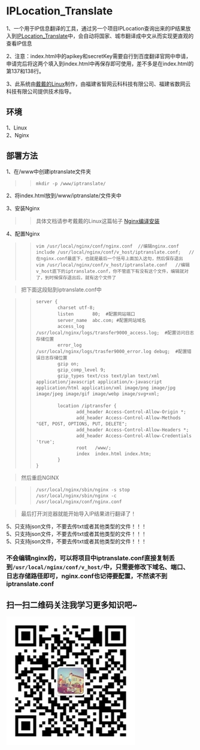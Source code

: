 # IPLocation_Translate
1、一个用于IP信息翻译的工具，通过另一个项目IPLocation查询出来的IP结果放入到<a href="https://github.com/StephenJose-Dai/IPLocation">IPLocation_Translate</a>中，会自动将国家、城市翻译成中文从而实现更直观的查看IP信息  

2、注意：index.html中的apikey和secretKey需要自行到百度翻译官网中申请，申请完后将这两个填入到index.html中再保存即可使用，差不多是在index.html的第137和138行。  

3、此系统由<a href="https://daishenghui.club">戴戴的Linux</a>制作，由福建省智网云科科技有限公司、福建省数网云科技有限公司提供技术指导。  

## 环境
1、Linux  
2、Nginx

## 部署方法
1、在/www中创建iptranslate文件夹

>> ````
>> mkdir -p /www/iptranslate/
>> ````

2、将index.html放到/www/iptranslate/文件夹中

3、安装Nginx

>> 具体文档请参考戴戴的Linux这篇帖子 [Nginx编译安装](https://www.daishenghui.club/2022/11/15/categories/Linux/CentOS7%E7%BC%96%E8%AF%91%E5%AE%89%E8%A3%85nginx/)

4、配置Nginx

>> ````
>> vim /usr/local/nginx/conf/nginx.conf  //编辑nginx.conf
>> include /usr/local/nginx/conf/v_host/iptranslate.conf;   //在nginx.conf最底下，也就是最后一个括号上面加入这句，然后保存退出
>> vim /usr/local/nginx/conf/v_host/iptranslate.conf   //编辑v_host底下的iptranslate.conf，你不管底下有没有这个文件，编辑就对了，到时候保存退出后，就有这个文件了
>> ````

> 把下面这段贴到iptranslate.conf中

>> ````
>> server {
>>         charset utf-8;
>>         listen       80;  #配置网站端口
>>         server_name  abc.com; #配置网站域名
>>         access_log /usr/local/nginx/logs/transfer9000_access.log;  #配置访问日志存储位置
>>         error_log /usr/local/nginx/logs/trasfer9000_error.log debug;  #配置错误日志存储位置
>>         gzip on;
>>         gzip_comp_level 9;
>>         gzip_types text/css text/plan text/xml application/javascript application/x-javascript application/html application/xml image/png image/jpg image/jpeg image/gif image/webp image/svg+xml;
>>
>>         location /iptransfer {
>>                add_header Access-Control-Allow-Origin *;
>>                add_header Access-Control-Allow-Methods "GET, POST, OPTIONS, PUT, DELETE";
>>                add_header Access-Control-Allow-Headers *;
>>                add_header Access-Control-Allow-Credentials 'true';
>>                root   /www/;
>>                index  index.html index.htm;
>>         }
>> }
>> ````

> 然后重启NGINX

>> ````
>> /usr/local/nginx/sbin/nginx -s stop
>> /usr/local/nginx/sbin/nginx -c /usr/local/nginx/conf/nginx.conf
>> ````

> 最后打开浏览器就能开始导入IP结果进行翻译了！  

5、只支持json文件，不要去传txt或者其他类型的文件！！！  
5、只支持json文件，不要去传txt或者其他类型的文件！！！  
5、只支持json文件，不要去传txt或者其他类型的文件！！！  

### 不会编辑nginx的，可以将项目中iptranslate.conf直接复制丢到````/usr/local/nginx/conf/v_host/````中，只需要修改下域名、端口、日志存储路径即可，nginx.conf也记得要配置，不然读不到iptranslate.conf


## 扫一扫二维码关注我学习更多知识吧~

![戴戴的Linux](https://github.com/StephenJose-Dai/IPLocation/blob/master/daidailinux.jpg)

